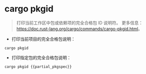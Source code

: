# cargo pkgid

> 打印当前工作区中包或依赖项的完全合格包 ID 说明符。
> 更多信息：<https://doc.rust-lang.org/cargo/commands/cargo-pkgid.html>。

- 打印当前项目的完全合格包说明：

`cargo pkgid`

- 打印指定包的完全合格包说明：

`cargo pkgid {{partial_pkgspec}}`